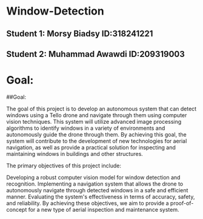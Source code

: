 # Window-Detection
## Student 1: Morsy Biadsy     ID:318241221
## Student 2: Muhammad Awawdi  ID:209319003

# Goal:
##Goal:

The goal of this project is to develop an autonomous system that can detect windows using a Tello drone and navigate through them using computer vision techniques. This system will utilize advanced image processing algorithms to identify windows in a variety of environments and autonomously guide the drone through them. By achieving this goal, the system will contribute to the development of new technologies for aerial navigation, as well as provide a practical solution for inspecting and maintaining windows in buildings and other structures.

The primary objectives of this project include:

Developing a robust computer vision model for window detection and recognition.
Implementing a navigation system that allows the drone to autonomously navigate through detected windows in a safe and efficient manner.
Evaluating the system's effectiveness in terms of accuracy, safety, and reliability.
By achieving these objectives, we aim to provide a proof-of-concept for a new type of aerial inspection and maintenance system.
